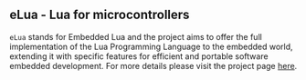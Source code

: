 ## eLua - Lua for microcontrollers

`eLua` stands for Embedded Lua and the project aims to offer the full implementation of the Lua Programming Language to the embedded world, extending it with specific features for efficient and portable software embedded development.
For more details please visit the project page [here](http://www.eluaproject.net).

